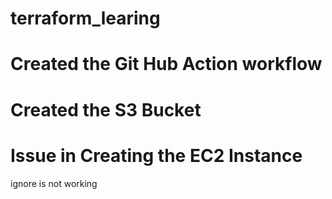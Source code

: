 # terraform_learing

# Created the Git Hub Action workflow

# Created the S3 Bucket

# Issue in Creating the EC2 Instance

ignore is not working

